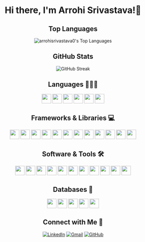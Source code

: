 <div align="center">

  <h1>Hi there, I'm Arrohi Srivastava!👋</h1>

## Top Languages
![arrohisrivastava0's Top Languages](https://github-readme-stats.vercel.app/api/top-langs/?username=arrohisrivastava0&theme=react&show_icons=true&layout=compact)


## GitHub Stats
![GitHub Streak](https://github-readme-streak-stats.herokuapp.com/?user=arrohisrivastava0&theme=react)

## Languages 👩🏻‍💻
<p>
  <code><img height="30" src="https://img.shields.io/badge/Dart-0175C2?style=for-the-badge&logo=dart&logoColor=white"></code>
  <code><img height="30" src="https://img.shields.io/badge/Java-007396?style=for-the-badge&logo=java&logoColor=white"></code>
  <code><img height="30" src="https://img.shields.io/badge/Python-FFD43B?style=for-the-badge&logo=python&logoColor=blue"></code>
  <code><img height="30" src="https://img.shields.io/badge/Kotlin-7F52FF?&style=for-the-badge&logo=kotlin&logoColor=white"></code>
  <code><img height="30" src="https://img.shields.io/badge/C-00599C?style=for-the-badge&logo=c&logoColor=white"></code>
  <code><img height="30" src="https://img.shields.io/badge/C++-00599C?style=for-the-badge&logo=cplusplus&logoColor=white"></code>

</p>

## Frameworks & Libraries 💻
<p>
  <code><img height="30" src="https://img.shields.io/badge/Flutter-02569B?style=for-the-badge&logo=flutter&logoColor=white"></code>
  <code><img height="30" src="https://img.shields.io/badge/BLoC-0D47A1?style=for-the-badge&logo=flutter&logoColor=white"></code>
  <code><img height="30" src="https://img.shields.io/badge/Jetpack%20Compose-4285F4?style=for-the-badge&logo=android&logoColor=white"></code>
  <code><img height="30" src="https://img.shields.io/badge/Retrofit-007396?style=for-the-badge&logo=android&logoColor=white"></code>
  <code><img height="30" src="https://img.shields.io/badge/TensorFlow-FF6F00?style=for-the-badge&logo=tensorflow&logoColor=white"></code>
  <code><img height="30" src="https://img.shields.io/badge/TensorFlow%20Lite-FF6F00?style=for-the-badge&logo=tensorflow&logoColor=white"></code>
<code><img height="30" src="https://img.shields.io/badge/OpenCV-5C3EE8?style=for-the-badge&logo=opencv&logoColor=white"></code>
  <code><img height="30" src="https://img.shields.io/badge/NumPy-013243?style=for-the-badge&logo=numpy&logoColor=white"></code>
<code><img height="30" src="https://img.shields.io/badge/Pandas-150458?style=for-the-badge&logo=pandas&logoColor=white"></code>
<code><img height="30" src="https://img.shields.io/badge/Matplotlib-11557C?style=for-the-badge&logo=matplotlib&logoColor=white"></code>
<code><img height="30" src="https://img.shields.io/badge/Seaborn-3776AB?style=for-the-badge&logo=python&logoColor=white"></code>
<code><img height="30" src="https://img.shields.io/badge/PyTorch-EE4C2C?style=for-the-badge&logo=pytorch&logoColor=white"></code>


</p>

## Software & Tools 🛠️
<p>
<code><img height="30" src="https://img.shields.io/badge/Android%20Studio-3DDC84?style=for-the-badge&logo=android-studio&logoColor=white"></code>
  <code><img height="30" src="https://img.shields.io/badge/IntelliJ%20IDEA-000000?style=for-the-badge&logo=intellij-idea&logoColor=white"></code>
<code><img height="30" src="https://img.shields.io/badge/VS%20Code-007ACC?style=for-the-badge&logo=visual-studio-code&logoColor=white"></code>
  <code><img height="30" src="https://img.shields.io/badge/Jupyter-F37626?style=for-the-badge&logo=jupyter&logoColor=white"></code>
<code><img height="30" src="https://img.shields.io/badge/Google%20Colab-F9AB00?style=for-the-badge&logo=google-colab&logoColor=black"></code>
<code><img height="30" src="https://img.shields.io/badge/Git-F05032?style=for-the-badge&logo=git&logoColor=white"></code>
<code><img height="30" src="https://img.shields.io/badge/GitHub-181717?style=for-the-badge&logo=github&logoColor=white"></code>
<code><img height="30" src="https://img.shields.io/badge/Postman-FF6C37?style=for-the-badge&logo=postman&logoColor=white"></code>
<code><img height="30" src="https://img.shields.io/badge/Azure-0078D4?style=for-the-badge&logo=microsoft-azure&logoColor=white"></code>
<code><img height="30" src="https://img.shields.io/badge/Spyder-FF0000?style=for-the-badge&logo=spyder-ide&logoColor=white"></code>
<code><img height="30" src="https://img.shields.io/badge/Thonny-5A9BD3?style=for-the-badge&logoColor=white"></code>
</p>

## Databases 💾
<p>
  <code><img height="30" src="https://img.shields.io/badge/SQfLite-003B57?style=for-the-badge&logo=sqlite&logoColor=white"></code>
  <code><img height="30" src="https://img.shields.io/badge/SQLite-003B57?style=for-the-badge&logo=sqlite&logoColor=white"></code>
<code><img height="30" src="https://img.shields.io/badge/Room-FF6F00?style=for-the-badge&logo=android&logoColor=white"></code>
<code><img height="30" src="https://img.shields.io/badge/Firebase%20Realtime%20Database-FFCA28?style=for-the-badge&logo=firebase&logoColor=black"></code>
<code><img height="30" src="https://img.shields.io/badge/Firebase%20Firestore-FFCA28?style=for-the-badge&logo=firebase&logoColor=black"></code>

</p>

## Connect with Me 🔗
<p>
  <a href="https://www.linkedin.com/in/arrohi-srivastava/"><img alt="LinkedIn" src="https://img.shields.io/badge/-LinkedIn-0077B5?style=for-the-badge&logo=linkedin&logoColor=white"></a>
  <a href="mailto:arrohisrivastava0@gmail.com"><img alt="Gmail" src="https://img.shields.io/badge/-Gmail-D14836?style=for-the-badge&logo=gmail&logoColor=white"></a>
  <a href="https://github.com/arrohisrivastava0"><img alt="GitHub" src="https://img.shields.io/badge/-GitHub-181717?style=for-the-badge&logo=github&logoColor=white"></a>
</p>
  
</div>
